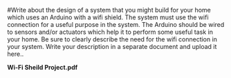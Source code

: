 #Write about the design of a system that you might build for your home which uses an Arduino with a wifi shield. The system must use the wifi connection for a useful purpose in the system. The Arduino should be wired to sensors and/or actuators which help it to perform some useful task in your home. Be sure to clearly describe the need for the wifi connection in your system. W​rite your description in a separate document and upload it here..


**Wi-Fi Sheild Project.pdf**
